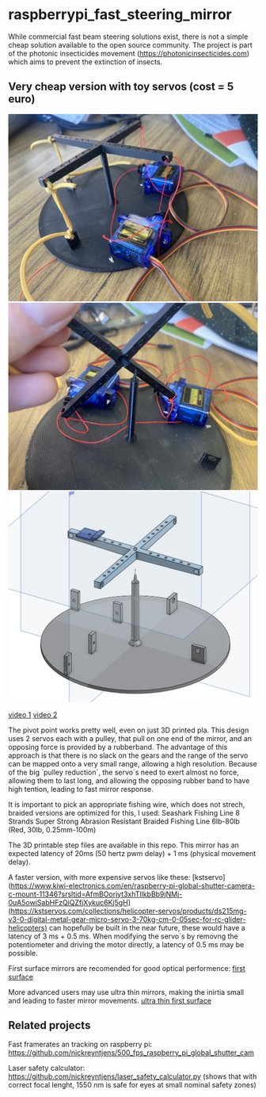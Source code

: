 # raspberrypi_fast_steering_mirror

While commercial fast beam steering solutions exist, there is not a simple cheap solution available to the open source community. The project is part of the photonic insecticides movement (https://photonicinsecticides.com) which aims to prevent the extinction of insects.

## Very cheap version with toy servos (cost = 5 euro)

![pic1](pic1.jpeg)
![pic2](pic2.jpeg)
![pic3](pic3.png)

[video 1](https://www.youtube.com/shorts/W5gDEPCPxdw)
[video 2](https://www.youtube.com/shorts/TYv_WdsBpbU)

The pivot point works pretty well, even on just 3D printed pla. This design uses 2 servos each with a pulley, that pull on one end of the mirror, and an opposing force is provided by a rubberband. The advantage of this approach is that there is no slack on the gears and the range of the servo can be mapped onto a very small range, allowing a high resolution. Because of the big ´pulley reduction´, the servo´s need to exert almost no force, allowing them to last long, and allowing the opposing rubber band to have high tention, leading to fast mirror response.

It is important to pick an appropriate fishing wire, which does not strech, braided versions are optimized for this, I used: 
Seashark Fishing Line 8 Strands Super Strong Abrasion Resistant Braided Fishing Line 6lb-80lb (Red, 30lb, 0.25mm-100m)

The 3D printable step files are available in this repo.
This mirror has an expected latency of 20ms (50 hertz pwm delay) + 1 ms (physical movement delay).

A faster version, with more expensive servos like these: 
[kstservo](https://www.kiwi-electronics.com/en/raspberry-pi-global-shutter-camera-c-mount-11346?srsltid=AfmBOorjyt3xhTllkbBb9jNMj-0uA5owiSabHFzQiQZfjXykuc6Kj5gH](https://kstservos.com/collections/helicopter-servos/products/ds215mg-v3-0-digital-metal-gear-micro-servo-3-70kg-cm-0-05sec-for-rc-glider-helicopters)
can hopefully be built in the near future, these would have a latency of 3 ms + 0.5 ms.
When modifying the servo´s by removng the potentiometer and driving the motor directly, a latency of 0.5 ms may be possible.

First surface mirrors are recomended for good optical performence:
[first surface](https://www.edmundoptics.eu/f/first-surface-mirrors/12017/?gad_source=1&gbraid=0AAAAAC6ham1_zjsctIsKr9nlJhu_DgT8E&gclid=CjwKCAjwktO_BhBrEiwAV70jXqvnrjsGfTxdORm-gM6R0VfZ8uMo2aSqY1ZaixHEq3UESwjONfnWnRoC2igQAvD_BwE)


More advanced users may use ultra thin mirrors, making the inirtia small and leading to faster mirror movements.
[ultra thin first surface](https://www.edmundoptics.eu/f/ultra-thin-first-surface-mirrors/40105/)

## Related projects

Fast framerates an tracking on raspberry pi: https://github.com/nickreyntjens/500_fps_raspberry_pi_global_shutter_cam

Laser safety calculator: https://github.com/nickreyntjens/laser_safety_calculator.py
(shows that with correct focal lenght, 1550 nm is safe for eyes at small nominal safety zones)



